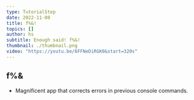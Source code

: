 ```yaml
---
type: TutorialStep
date: 2022-11-08
title: f%&!
topics: []
author: hs
subtitle: Enough said! f%&!
thumbnail: ./thumbnail.png
video: "https://youtu.be/6FFNeDiRGK0&start=320s"
---
```


## f%&

- Magnificent app that corrects errors in previous console commands.
